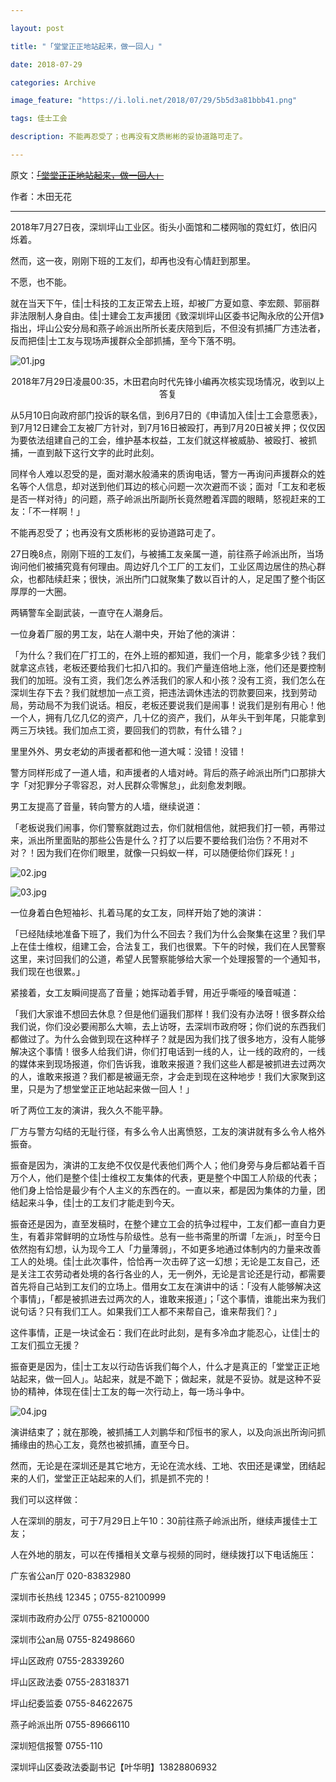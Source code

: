 ```yaml
---

layout: post

title: "「堂堂正正地站起来，做一回人」"

date: 2018-07-29

categories: Archive

image_feature: "https://i.loli.net/2018/07/29/5b5d3a81bbb41.png"

tags: 佳士工会

description: 不能再忍受了；也再没有文质彬彬的妥协道路可走了。

---
```


原文：~~[「堂堂正正地站起来，做一回人」](https://mp.weixin.qq.com/s/tMHJmGaz6_ykvqFu_ZOD5Q)~~

作者：木田无花

---

2018年7月27日夜，深圳坪山工业区。街头小面馆和二楼网咖的霓虹灯，依旧闪烁着。

然而，这一夜，刚刚下班的工友们，却再也没有心情赶到那里。

不愿，也不能。

就在当天下午，佳|士科技的工友正常去上班，却被厂方夏如意、李宏颇、郭丽群非法限制人身自由。佳|士建会工友声援团《致深圳坪山区委书记陶永欣的公开信》指出，坪山公安分局和燕子岭派出所所长麦庆陪到后，不但没有抓捕厂方违法者，反而把佳|士工友与现场声援群众全部抓捕，至今下落不明。

![01.jpg](https://i.loli.net/2018/07/29/5b5d3a804280b.png)

<center>2018年7月29日凌晨00:35，木田君向时代先锋小编再次核实现场情况，收到以上答复</center>

从5月10日向政府部门投诉的联名信，到6月7日的《申请加入佳|士工会意愿表》，到7月12日建会工友被厂方针对，到7月16日被殴打，再到7月20日被关押；仅仅因为要依法组建自己的工会，维护基本权益，工友们就这样被威胁、被殴打、被抓捕，一直到敲下这行文字的此时此刻。

同样令人难以忍受的是，面对潮水般涌来的质询电话，警方一再询问声援群众的姓名等个人信息，却对送到他们耳边的核心问题一次次避而不谈；面对「工友和老板是否一样对待」的问题，燕子岭派出所副所长竟然瞪着浑圆的眼睛，怒视赶来的工友：「不一样啊！」

不能再忍受了；也再没有文质彬彬的妥协道路可走了。

27日晚8点，刚刚下班的工友们，与被捕工友亲属一道，前往燕子岭派出所，当场询问他们被捕究竟有何理由。周边好几个工厂的工友们，工业区周边居住的热心群众，也都陆续赶来；很快，派出所门口就聚集了数以百计的人，足足围了整个街区厚厚的一大圈。

两辆警车全副武装，一直守在人潮身后。

一位身着厂服的男工友，站在人潮中央，开始了他的演讲：

「为什么？我们在厂打工的，在外上班的都知道，我们一个月，能拿多少钱？我们就拿这点钱，老板还要给我们七扣八扣的。我们产量连倍地上涨，他们还是要控制我们的加班。没有工资，我们怎么养活我们的家人和小孩？没有工资，我们怎么在深圳生存下去？我们就想加一点工资，把违法调休违法的罚款要回来，找到劳动局，劳动局不为我们说话。相反，老板还要说我们是闹事！说我们是别有用心！他一个人，拥有几亿几亿的资产，几十亿的资产，我们，从年头干到年尾，只能拿到两三万块钱。我们加点工资，要回我们的罚款，有什么错？」

里里外外、男女老幼的声援者都和他一道大喊：没错！没错！

警方同样形成了一道人墙，和声援者的人墙对峙。背后的燕子岭派出所门口那排大字「对犯罪分子零容忍，对人民群众零懈怠」，此刻愈发刺眼。

男工友提高了音量，转向警方的人墙，继续说道：

「老板说我们闹事，你们警察就跑过去，你们就相信他，就把我们打一顿，再带过来，派出所里面贴的那些公告是什么？打了以后要不要给我们治伤？不用对不对？！因为我们在你们眼里，就像一只蚂蚁一样，可以随便给你们踩死！」

![02.jpg](https://i.loli.net/2018/07/29/5b5d3a8153840.png)

![03.jpg](https://i.loli.net/2018/07/29/5b5d3a8198d26.png)

一位身着白色短袖衫、扎着马尾的女工友，同样开始了她的演讲：

「已经陆续地准备下班了，我们为什么不回去？我们为什么会聚集在这里？我们早上在佳士维权，组建工会，合法复工，我们也很累。下午的时候，我们在人民警察这里，来讨回我们的公道，希望人民警察能够给大家一个处理报警的一个通知书，我们现在也很累。」

紧接着，女工友瞬间提高了音量；她挥动着手臂，用近乎嘶哑的嗓音喊道：

「我们大家谁不想回去休息？但是他们逼我们那样！我们没有办法呀！很多群众给我们说，你们没必要闹那么大嘛，去上访呀，去深圳市政府呀；你们说的东西我们都做过了。为什么会做到现在这种样子？就是因为我们找了很多地方，没有人能够解决这个事情！很多人给我们讲，你们打电话到一线的人，让一线的政府的，一线的媒体来到现场报道，你们告诉我，谁敢来报道？我们这些人都是被抓进去过两次的人，谁敢来报道？我们都是被逼无奈，才会走到现在这种地步！我们大家聚到这里，只是为了想堂堂正正地站起来做一回人！」

听了两位工友的演讲，我久久不能平静。

厂方与警方勾结的无耻行径，有多么令人出离愤怒，工友的演讲就有多么令人格外振奋。

振奋是因为，演讲的工友绝不仅仅是代表他们两个人；他们身旁与身后都站着千百万个人，他们是整个佳|士维权工友集体的代表，更是整个中国工人阶级的代表；他们身上恰恰是最少有个人主义的东西在的。一直以来，都是因为集体的力量，团结起来斗争，佳|士的工友们才能走到今天。

振奋还是因为，直至发稿时，在整个建立工会的抗争过程中，工友们都一直自力更生，有着非常鲜明的立场性与阶级性。总有一些书斋里的所谓「左派」，时至今日依然抱有幻想，认为现今工人「力量薄弱」，不如更多地通过体制内的力量来改善工人的处境。佳|士此次事件，恰恰再一次击碎了这一幻想；无论是工友自己，还是关注工农劳动者处境的各行各业的人，无一例外，无论是言论还是行动，都需要首先将自己站到工友们的立场上。借用女工友在演讲中的话：「没有人能够解决这个事情」，「都是被抓进去过两次的人，谁敢来报道」；「这个事情，谁能出来为我们说句话？只有我们工人。如果我们工人都不来帮自己，谁来帮我们？」

这件事情，正是一块试金石：我们在此时此刻，是有多冷血才能忍心，让佳|士的工友们孤立无援？

振奋更是因为，佳|士工友以行动告诉我们每个人，什么才是真正的「堂堂正正地站起来，做一回人」。站起来，就是不跪下；做起来，就是不妥协。就是这种不妥协的精神，体现在佳|士工友的每一次行动上，每一场斗争中。

![04.jpg](https://i.loli.net/2018/07/29/5b5d3a81bbb41.png)

演讲结束了；就在那晚，被抓捕工人刘鹏华和邝恒书的家人，以及向派出所询问抓捕缘由的热心工友，竟然也被抓捕，直至今日。

然而，无论是在深圳还是其它地方，无论在流水线、工地、农田还是课堂，团结起来的人们，堂堂正正站起来的人们，抓是抓不完的！

我们可以这样做：

人在深圳的朋友，可于7月29日上午10：30前往燕子岭派出所，继续声援佳士工友；

人在外地的朋友，可以在传播相关文章与视频的同时，继续拨打以下电话施压：

广东省公an厅 020-83832980

深圳市长热线 12345；0755-82100999

深圳市政府办公厅 0755-82100000

深圳市公an局 0755-82498660

坪山区政府 0755-28339260

坪山区政法委 0755-28318371

坪山纪委监委 0755-84622675

燕子岭派出所 0755-89666110

深圳短信报警 0755-110

深圳坪山区委政法委副书记【叶华明】13828806932
